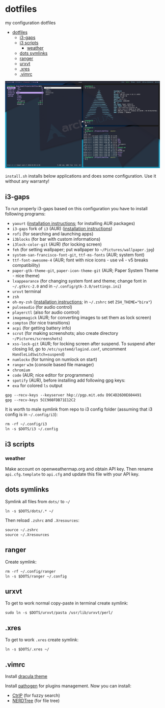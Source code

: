 # dotfiles
my configuration dotfiles

- [dotfiles](#dotfiles)
    - [i3-gaps](#i3-gaps)
    - [i3 scripts](#i3-scripts)
        - [weather](#weather)
    - [dots symlinks](#dots-symlinks)
    - [ranger](#ranger)
    - [urxvt](#urxvt)
    - [.xres](#xres)
    - [.vimrc](#vimrc)

![My desktop](/scrots/desktop.png)

`install.sh` installs below applications and does some configuration. Use it without any warranty!

## i3-gaps
To run properly i3-gaps based on this configuration you have to install following programs:
* `yaourt` ([installation instructions](https://www.ostechnix.com/install-yaourt-arch-linux/); for installing AUR packages)
* `i3-gaps` fork of `i3` (AUR) ([installation instructions](https://github.com/Airblader/i3))
* `rofi` (for searching and launching apps)
* `i3blocks` (for bar with custom informations)
* `i3lock-color-git` (AUR) (for locking screen)
* `feh` (for setting wallpaper; put wallpaper to `~/Pictures/wallpaper.jpg`)
* `system-san-francisco-font-git`, `ttf-ms-fonts` (AUR; system font)
* `ttf-font-awesome-4` (AUR; font with nice icons - use v4 - v5 breaks compatibility)
* `paper-gtk-theme-git`, `paper-icon-theme-git` (AUR; Paper System Theme - nice theme)
* `lxappearance` (for changing system font and theme; change font in `~/.gtkrc-2.0` and in `~/.config/gtk-3.0/settings.ini`)
* `urxvt` terminal
* `zsh`
* `oh-my-zsh` ([installation instructions](https://github.com/robbyrussell/oh-my-zsh); in `~/.zshrc` set `ZSH_THEME="bira"`)
* `pulseaudio` (for audio control)
* `playerctl` (also for audio control)
* `imagemagick` (AUR; for converting images to set them as lock screen)
* `compton` (for nice transitions)
* `acpi` (for getting battery info)
* `scrot` (for making screenshots; also create directory `~/Pictures/screenshots`)
* `xss-lock-git` (AUR; for locking screen after suspend. To suspend after closing lid, go to `/etc/systemd/logind.conf`, uncomment `HandleLidSwitch=suspend`)
* `numlockx` (for turning on numlock on start)
* `ranger` `w3m` (console based file manager)
* `chromium`
* `code` (AUR; nice editor for programmers)
* `spotify` (AUR), before installing add following gpg keys:
* `exa` for colored `ls` output
```
gpg --recv-keys --keyserver hkp://pgp.mit.edu D9C4D26D0E604491
gpg --recv-keys 5CC908FDB71E12C2
```

It is worth to male symlink from repo to i3 config folder (assuming that i3 config is in `~/.config/i3`):
```
rm -rf ~/.config/i3
ln -s $DOTS/i3 ~/.config
```

## i3 scripts

### weather
Make account on openweathermap.org and obtain API key. Then rename `api.cfg.template` to `api.cfg` and update this file with your API key.
## dots symlinks
Symlink all files from `dots/` to `~/`
```
ln -s $DOTS/dots/.* ~/
```
Then reload `.zshrc` and `.Xresources`:
```
source ~/.zshrc
source ~/.Xresources
```
## ranger
Create symlink:
```
rm -rf ~/.config/ranger
ln -s $DOTS/ranger ~/.config
```
## urxvt
To get to work normal copy-paste in terminal create symlink:
```
sudo ln -s $DOTS/urxvt/pasta /usr/lib/urxvt/perl/
```
## .xres
To get to work `.xres` create symlink:
```
ln -s $DOTS/.xres ~/
```
## .vimrc
Install [dracula theme](https://draculatheme.com/vim/)

Install [pathogen](https://github.com/tpope/vim-pathogen) for plugins management.
Now you can install:
* [CtrlP](https://github.com/kien/ctrlp.vim) (for fuzzy search)
* [NERDTree](https://github.com/scrooloose/nerdtree) (for file tree)
